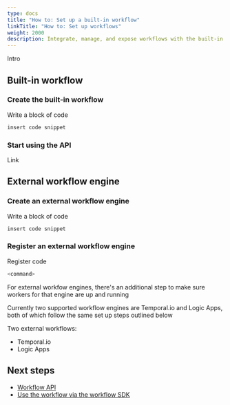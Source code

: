 ```yaml
---
type: docs
title: "How to: Set up a built-in workflow"
linkTitle: "How to: Set up workflows"
weight: 2000
description: Integrate, manage, and expose workflows with the built-in workflow runtime component
---
```


Intro

## Built-in workflow

### Create the built-in workflow

Write a block of code

```go
insert code snippet
```

### Start using the API

Link

## External workflow engine

### Create an external workflow engine

Write a block of code

```go
insert code snippet
```

### Register an external workflow engine

Register code

```bash
<command>
```


For external workfow engines, there's an additional step to make sure workers for that engine are up and running


Currently two supported workflow engines are Temporal.io and Logic Apps, both of which follow the same set up steps outlined below

Two external workflows:
- Temporal.io
- Logic Apps


## Next steps

- [Workflow API]()
- [Use the workflow via the workflow SDK]()